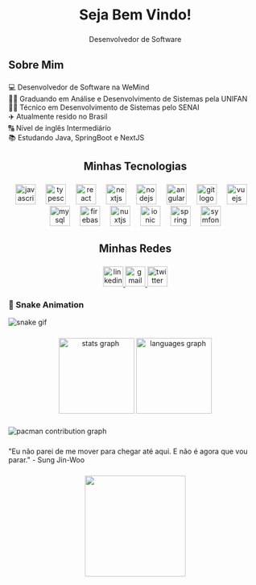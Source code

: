 <h1 align="center">Seja Bem Vindo!</h1>

###

<p align="center">Desenvolvedor de Software</p>

###

<h2 align="left">Sobre Mim</h2>

###

<p align="left">💻 Desenvolvedor de Software na WeMind<br>👨‍💻 Graduando em Análise e Desenvolvimento de Sistemas pela UNIFAN<br>👨‍💻 Técnico em Desenvolvimento de Sistemas pelo SENAI<br>✈️ Atualmente resido no Brasil<br>🔠 Nível de inglês Intermediário <br>📚 Estudando Java, SpringBoot e NextJS</p>

###

<h2 align="center">Minhas Tecnologias</h2>

###

<div align="center">
  <img src="https://cdn.jsdelivr.net/gh/devicons/devicon/icons/javascript/javascript-original.svg" height="40" alt="javascript logo"  />
  <img width="12" />
  <img src="https://cdn.jsdelivr.net/gh/devicons/devicon/icons/typescript/typescript-original.svg" height="40" alt="typescript logo"  />
  <img width="12" />
  <img src="https://cdn.jsdelivr.net/gh/devicons/devicon/icons/react/react-original.svg" height="40" alt="react logo"  />
  <img width="12" />
  <img src="https://cdn.jsdelivr.net/gh/devicons/devicon/icons/nextjs/nextjs-original.svg" height="40" alt="nextjs logo"  />
  <img width="12" />
  <img src="https://cdn.jsdelivr.net/gh/devicons/devicon/icons/nodejs/nodejs-original.svg" height="40" alt="nodejs logo"  />
  <img width="12" />
  <img src="https://cdn.jsdelivr.net/gh/devicons/devicon/icons/angularjs/angularjs-original.svg" height="40" alt="angularjs logo"  />
  <img width="12" />
  <img src="https://cdn.jsdelivr.net/gh/devicons/devicon/icons/git/git-original.svg" height="40" alt="git logo"  />
  <img width="12" />
  <img src="https://cdn.jsdelivr.net/gh/devicons/devicon/icons/vuejs/vuejs-original.svg" height="40" alt="vuejs logo"  />
  <img width="12" />
  <img src="https://cdn.jsdelivr.net/gh/devicons/devicon/icons/mysql/mysql-original.svg" height="40" alt="mysql logo"  />
  <img width="12" />
  <img src="https://cdn.jsdelivr.net/gh/devicons/devicon/icons/firebase/firebase-plain.svg" height="40" alt="firebase logo"  />
  <img width="12" />
  <img src="https://cdn.jsdelivr.net/gh/devicons/devicon/icons/nuxtjs/nuxtjs-original.svg" height="40" alt="nuxtjs logo"  />
  <img width="12" />
  <img src="https://cdn.jsdelivr.net/gh/devicons/devicon/icons/ionic/ionic-original.svg" height="40" alt="ionic logo"  />
  <img width="12" />
  <img src="https://cdn.jsdelivr.net/gh/devicons/devicon/icons/spring/spring-original.svg" height="40" alt="spring logo"  />
  <img width="12" />
  <img src="https://cdn.jsdelivr.net/gh/devicons/devicon/icons/symfony/symfony-original.svg" height="40" alt="symfony logo"  />
</div>

###

<h2 align="center">Minhas Redes</h2>

###

<div align="center">
  <a href="https://www.linkedin.com/in/mauricio-lobo-lima-449066269/" target="_blank">
    <img src="https://img.shields.io/static/v1?message=LinkedIn&logo=linkedin&label=&color=0077B5&logoColor=white&labelColor=&style=for-the-badge" height="40" alt="linkedin logo"  />
  </a>
  <a href="mailto:mauriciolobo509@gmail.com" target="_blank">
    <img src="https://img.shields.io/static/v1?message=Gmail&logo=gmail&label=&color=D14836&logoColor=white&labelColor=&style=for-the-badge" height="40" alt="gmail logo"  />
  </a>
  <a href="https://portifoliomaulobo.netlify.app" target="_blank">
    <img src="https://img.shields.io/static/v1?message=PORTIFOLIO&logo=twitter&label=&color=A020F0&logoColor=white&labelColor=&style=for-the-badge" height="40" alt="twitter logo"  />
  </a>
</div>

###

### 🐍 Snake Animation

<picture>
  <source media="(prefers-color-scheme: dark)" srcset="https://raw.githubusercontent.com/MaauLobo/MaauLobo/output/github-snake-dark.svg" />
  <img alt="snake gif" src="https://raw.githubusercontent.com/MaauLobo/MaauLobo/output/github-snake.svg" />
</picture>



###

<div align="center">
  <img src="https://github-readme-stats.vercel.app/api?username=MaauLobo&hide_title=false&hide_rank=false&show_icons=true&include_all_commits=true&count_private=true&disable_animations=false&theme=dark&locale=en&hide_border=false&order=1" height="150" alt="stats graph"  />
  <img src="https://github-readme-stats.vercel.app/api/top-langs?username=MaauLobo&locale=en&hide_title=false&layout=compact&card_width=320&langs_count=5&theme=dark&hide_border=false&order=2" height="150" alt="languages graph"  />
</div>

###

<picture>
  <source media="(prefers-color-scheme: dark)" srcset="https://raw.githubusercontent.com/MaauLobo/MaauLobo/output/pacman-contribution-graph-dark.svg">
  <source media="(prefers-color-scheme: light)" srcset="https://raw.githubusercontent.com/MaauLobo/MaauLobo/output/pacman-contribution-graph.svg">
  <img alt="pacman contribution graph" src="https://raw.githubusercontent.com/MaauLobo/MaauLobo/output/pacman-contribution-graph.svg">
</picture>

###

<p align="left">"Eu não parei de me mover para chegar até aqui. E não é agora que vou parar." - Sung Jin-Woo</p>

###

<div align="center">
  <img height="200" src="https://media.tenor.com/0jMmiMU1H88AAAAM/sung-jin-woo.gif"  />
</div>

###
